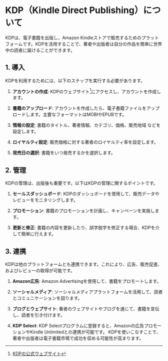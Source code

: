 # KDP（Kindle Direct Publishing）について

KDPは、電子書籍を出版し、Amazon Kindleストアで販売するためのプラットフォームです。KDPを活用することで、著者や出版者は自分の作品を簡単に世界中の読者に届けることができます。

## 1. 導入

KDPを利用するためには、以下のステップを実行する必要があります。

1. **アカウントの作成**: KDPのウェブサイト[^1]にアクセスし、アカウントを作成します。

2. **書籍のアップロード**: アカウントを作成したら、電子書籍ファイルをアップロードします。主要なフォーマットはMOBIやEPUBです。

3. **情報の設定**: 書籍のタイトル、著者情報、カテゴリ、価格、販売地域 などを設定します。

4. **ロイヤルティ設定**: 販売価格に対する著者のロイヤルティ率を設定します。

5. **発売日の選択**: 書籍をいつ発売するかを選択します。

## 2. 管理

KDPの管理は、出版後も重要です。以下はKDPの管理に関するポイントです。

1. **セールスダッシュボード**: KDPのダッシュボードを使用して、販売データやレビューをモニタリングします。

2. **プロモーション**: 書籍のプロモーションを計画し、キャンペーンを実施します。

3. **更新と修正**: 書籍の内容を更新したり、誤字脱字を修正する場合、KDPを介して簡単に行えます。

## 3. 連携

KDPは他のプラットフォームとも連携できます。これにより、広告、販売促進、およびレビューの取得が可能です。

1. **Amazon広告**: Amazon Advertisingを使用して、書籍をプロモートします。

1. **ソーシャルメディア**: ソーシャルメディアプラットフォームを活用して、読者とコミュニケーションを図ります。

1. **ブログとウェブサイト**: 著者のウェブサイトやブログを通じて、書籍を宣伝し、読者を引き付けます。

1. **KDP Select**: KDP Selectプログラムに登録すると、Amazonの広告プロモーションやKindle Unlimitedとの連携が可能です。
KDPを使いこなすことで、著者や出版者は電子書籍市場で成功を収める可能性が高まります。

[^1]: [KDPの公式ウェブサイト](https://kdp.amazon.co.jp/)
